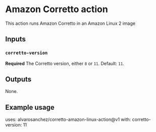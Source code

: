 # Amazon Corretto action

This action runs Amazon Corretto in an Amazon Linux 2 image

## Inputs

### `corretto-version`

**Required** The Corretto version, either `8` or `11`. Default: `11`.

## Outputs

None.

## Example usage

uses: alvarosanchez/corretto-amazon-linux-action@v1
with:
  corretto-version: 11